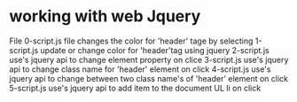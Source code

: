 # working with web Jquery
File 
0-script.js file changes the color for 'header' tage by selecting 
1-script.js update or change color for 'header'tag using jquery
2-script.js use's jquery api to change element property on clice
3-script.js use's jquery api to change class name for 'header' element on click
4-script.js use's jquery api to change between two class name's of 'header' element on click
5-script.js use's jquery api to add item to the document UL li on click
